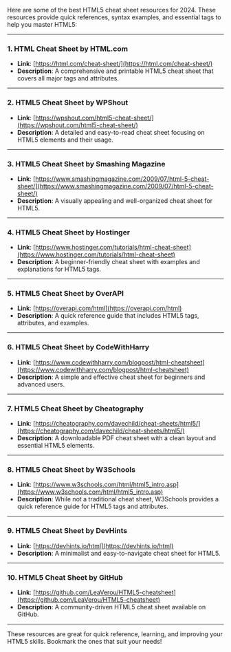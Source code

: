 Here are some of the best HTML5 cheat sheet resources for 2024. These resources provide quick references, syntax examples, and essential tags to help you master HTML5:

---

### **1. HTML Cheat Sheet by HTML.com**

- **Link**: [https://html.com/cheat-sheet/](https://html.com/cheat-sheet/)
- **Description**: A comprehensive and printable HTML5 cheat sheet that covers all major tags and attributes.

---

### **2. HTML5 Cheat Sheet by WPShout**

- **Link**: [https://wpshout.com/html5-cheat-sheet/](https://wpshout.com/html5-cheat-sheet/)
- **Description**: A detailed and easy-to-read cheat sheet focusing on HTML5 elements and their usage.

---

### **3. HTML5 Cheat Sheet by Smashing Magazine**

- **Link**: [https://www.smashingmagazine.com/2009/07/html-5-cheat-sheet/](https://www.smashingmagazine.com/2009/07/html-5-cheat-sheet/)
- **Description**: A visually appealing and well-organized cheat sheet for HTML5.

---

### **4. HTML5 Cheat Sheet by Hostinger**

- **Link**: [https://www.hostinger.com/tutorials/html-cheat-sheet](https://www.hostinger.com/tutorials/html-cheat-sheet)
- **Description**: A beginner-friendly cheat sheet with examples and explanations for HTML5 tags.

---

### **5. HTML5 Cheat Sheet by OverAPI**

- **Link**: [https://overapi.com/html](https://overapi.com/html)
- **Description**: A quick reference guide that includes HTML5 tags, attributes, and examples.

---

### **6. HTML5 Cheat Sheet by CodeWithHarry**

- **Link**: [https://www.codewithharry.com/blogpost/html-cheatsheet](https://www.codewithharry.com/blogpost/html-cheatsheet)
- **Description**: A simple and effective cheat sheet for beginners and advanced users.

---

### **7. HTML5 Cheat Sheet by Cheatography**

- **Link**: [https://cheatography.com/davechild/cheat-sheets/html5/](https://cheatography.com/davechild/cheat-sheets/html5/)
- **Description**: A downloadable PDF cheat sheet with a clean layout and essential HTML5 elements.

---

### **8. HTML5 Cheat Sheet by W3Schools**

- **Link**: [https://www.w3schools.com/html/html5_intro.asp](https://www.w3schools.com/html/html5_intro.asp)
- **Description**: While not a traditional cheat sheet, W3Schools provides a quick reference guide for HTML5 tags and attributes.

---

### **9. HTML5 Cheat Sheet by DevHints**

- **Link**: [https://devhints.io/html](https://devhints.io/html)
- **Description**: A minimalist and easy-to-navigate cheat sheet for HTML5.

---

### **10. HTML5 Cheat Sheet by GitHub**

- **Link**: [https://github.com/LeaVerou/HTML5-cheatsheet](https://github.com/LeaVerou/HTML5-cheatsheet)
- **Description**: A community-driven HTML5 cheat sheet available on GitHub.

---

These resources are great for quick reference, learning, and improving your HTML5 skills. Bookmark the ones that suit your needs!
